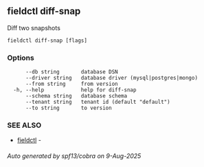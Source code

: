 ## fieldctl diff-snap

Diff two snapshots

```
fieldctl diff-snap [flags]
```

### Options

```
      --db string       database DSN
      --driver string   database driver (mysql|postgres|mongo)
      --from string     from version
  -h, --help            help for diff-snap
      --schema string   database schema
      --tenant string   tenant id (default "default")
      --to string       to version
```

### SEE ALSO

* [fieldctl](fieldctl.md)	 - 

###### Auto generated by spf13/cobra on 9-Aug-2025
